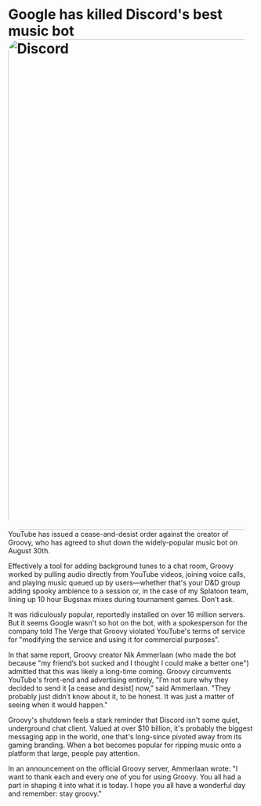 # Google has killed Discord's best music bot<br><img src="https://cdn.mos.cms.futurecdn.net/RuBp9G36pJPcFZTtoAZQTA-650-80.jpg.webp" alt="Discord" style="float: left; margin-right: 10px; width: 1000px; border-radius: 25px" />

YouTube has issued a cease-and-desist order against the creator of Groovy, who has agreed to shut down the widely-popular music bot on August 30th.

Effectively a tool for adding background tunes to a chat room, Groovy worked by pulling audio directly from YouTube videos, joining voice calls, and playing music queued up by users—whether that's your D&D group adding spooky ambience to a session or, in the case of my Splatoon team, lining up 10 hour Bugsnax mixes during tournament games. Don't ask.

It was ridiculously popular, reportedly installed on over 16 million servers. But it seems Google wasn't so hot on the bot, with a spokesperson for the company told The Verge that Groovy violated YouTube's terms of service for "modifying the service and using it for commercial purposes".

In that same report, Groovy creator Nik Ammerlaan (who made the bot because "my friend’s bot sucked and I thought I could make a better one") admitted that this was likely a long-time coming. Groovy circumvents YouTube's front-end and advertising entirely, "I’m not sure why they decided to send it [a cease and desist] now,” said Ammerlaan. "They probably just didn’t know about it, to be honest. It was just a matter of seeing when it would happen."

Groovy's shutdown feels a stark reminder that Discord isn't some quiet, underground chat client. Valued at over $10 billion, it's probably the biggest messaging app in the world, one that's long-since pivoted away from its gaming branding. When a bot becomes popular for ripping music onto a platform that large, people pay attention.

In an announcement on the official Groovy server, Ammerlaan wrote: "I want to thank each and every one of you for using Groovy. You all had a part in shaping it into what it is today. I hope you all have a wonderful day and remember: stay groovy."
